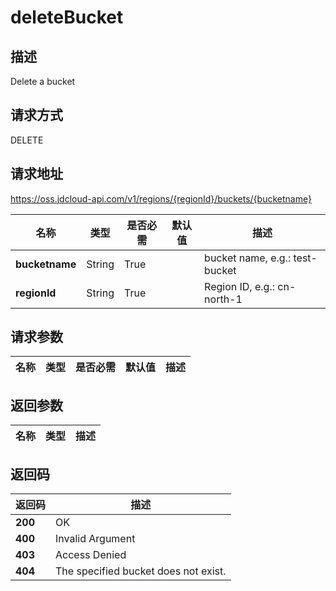 # deleteBucket


## 描述
Delete a bucket


## 请求方式
DELETE

## 请求地址
https://oss.jdcloud-api.com/v1/regions/{regionId}/buckets/{bucketname}

|名称|类型|是否必需|默认值|描述|
|---|---|---|---|---|
|**bucketname**|String|True||bucket name, e.g.: test-bucket|
|**regionId**|String|True||Region ID, e.g.: cn-north-1|

## 请求参数
|名称|类型|是否必需|默认值|描述|
|---|---|---|---|---|


## 返回参数
|名称|类型|描述|
|---|---|---|



## 返回码
|返回码|描述|
|---|---|
|**200**|OK|
|**400**|Invalid Argument|
|**403**|Access Denied|
|**404**|The specified bucket does not exist.|
